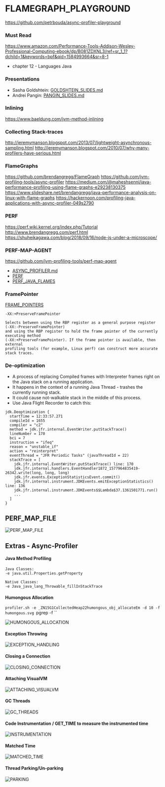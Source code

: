 # FLAMEGRAPH_PLAYGROUND

https://github.com/petrbouda/async-profiler-playground

### Must Read

https://www.amazon.com/Performance-Tools-Addison-Wesley-Professional-Computing-ebook/dp/B081ZDXNL3/ref=sr_1_1?dchild=1&keywords=bpf&qid=1584993664&sr=8-1
- chapter 12 - Languages Java

### Presentations

- Sasha Goldshtein: [GOLDSHTEIN_SLIDES.md](slides/GOLDSHTEIN_SLIDES.pdf)
- Andrei Pangin: [PANGIN_SLIDES.md](slides/PANGIN_SLIDES.pdf)

### Inlining

https://www.baeldung.com/jvm-method-inlining

### Collecting Stack-traces
http://jeremymanson.blogspot.com/2013/07/lightweight-asynchronous-sampling.html
http://jeremymanson.blogspot.com/2010/07/why-many-profilers-have-serious.html

### FlameGraphs
https://github.com/brendangregg/FlameGraph
https://github.com/jvm-profiling-tools/async-profiler
https://medium.com/@maheshsenni/java-performance-profiling-using-flame-graphs-e29238130375
https://www.slideshare.net/brendangregg/java-performance-analysis-on-linux-with-flame-graphs
https://hackernoon.com/profiling-java-applications-with-async-profiler-049s2790

### PERF
https://perf.wiki.kernel.org/index.php/Tutorial
http://www.brendangregg.com/perf.html
https://shuheikagawa.com/blog/2018/09/16/node-js-under-a-microscope/

### PERF-MAP-AGENT
https://github.com/jvm-profiling-tools/perf-map-agent

- [ASYNC_PROFILER.md](ASYNC_PROFILER.md)
- [PERF](PERF.md)
- [PERF_JAVA_FLAMES](PERF_JAVA_FLAMES.md)

### FramePointer

[FRAME_POINTERS](FRAMEPOINTERS.md)

```
-XX:+PreserveFramePointer 

Selects between using the RBP register as a general purpose register (-XX:-PreserveFramePointer) 
and using the RBP register to hold the frame pointer of the currently executing method 
(-XX:+PreserveFramePointer). If the frame pointer is available, then external 
profiling tools (for example, Linux perf) can construct more accurate stack traces.
```

### De-optimization

- A process of replacing Compiled frames with Interpreter frames right on the Java stack on a running application.
- It happens in the context of a running Java Thread - trashes the currently running stack.
- It could cause not-walkable stack in the middle of this process.
- Use Java Flight Recorder to catch this:

```
jdk.Deoptimization {
  startTime = 12:33:57.271
  compileId = 1655
  compiler = "c2"
  method = jdk.jfr.internal.EventWriter.putStackTrace()
  lineNumber = 170
  bci = 7
  instruction = "ifeq"
  reason = "unstable_if"
  action = "reinterpret"
  eventThread = "JFR Periodic Tasks" (javaThreadId = 22)
  stackTrace = [
    jdk.jfr.internal.EventWriter.putStackTrace() line: 170
    jdk.jfr.internal.handlers.EventHandler1872_1577964835419-26342.write(long, long, long)
    jdk.jfr.events.ExceptionStatisticsEvent.commit()
    jdk.jfr.internal.instrument.JDKEvents.emitExceptionStatistics() line: 136
    jdk.jfr.internal.instrument.JDKEvents$$Lambda$37.1361501771.run()
    ...
  ]
}
```

## PERF_MAP_FILE

![PERF_MAP_FILE](img/PERF_MAP_FILE.png)

## Extras - Async-Profiler 

####  Java Method Profiling

```
Java Classes:
-e java.util.Properties.getProperty

Native Classes:
-e Java_java_lang_Throwable_fillInStackTrace
```

#### Humongous Allocation

`profiler.sh -e _ZN15G1CollectedHeap22humongous_obj_allocateEm -d 10 -f humongous.svg `pgrep -f <application>``

![HUMONGOUS_ALLOCATION](img/extras/humongous_allocation.png)

#### Exception Throwing

![EXCEPTION_HANDLING](img/extras/exception_handling.png)

#### Closing a Connection

![CLOSING_CONNECTION](img/extras/closing_connection.png)

#### Attaching VisualVM

![ATTACHING_VISUALVM](img/extras/attaching_visualvm.png)

#### GC Threads

![GC_THREADS](img/extras/gc_threads.png)

#### Code Instrumentation / GET_TIME to measure the instrumented time

![INSTRUMENTATION](img/extras/instrumentation.png)

#### Matched Time 

![MATCHED_TIME](img/extras/matched_time.png)

#### Thread Parking/Un-parking

![PARKING](img/extras/parking.png)

